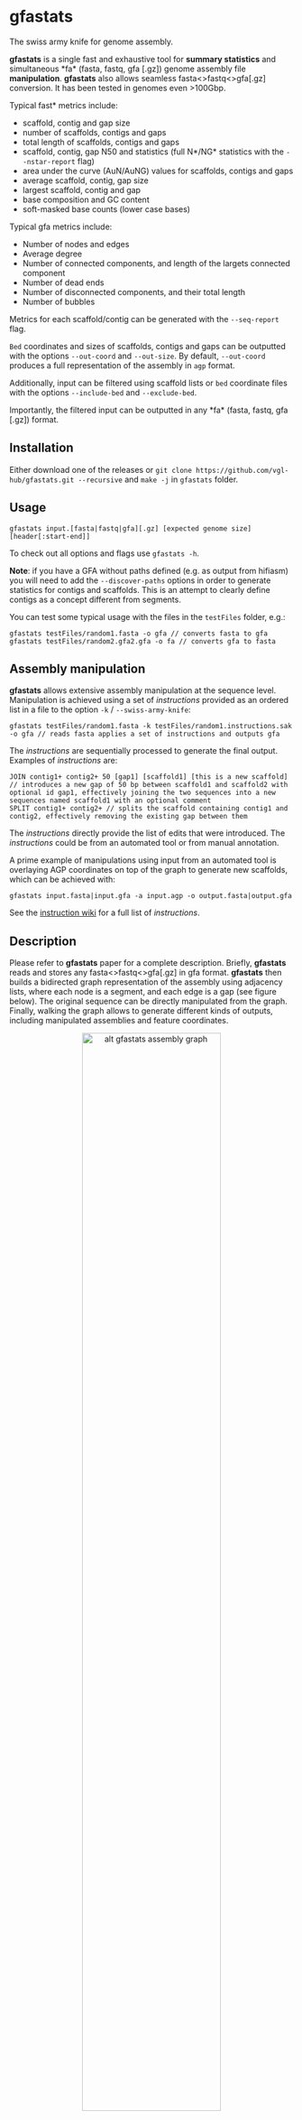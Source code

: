 # gfastats

The swiss army knife for genome assembly.

**gfastats** is a single fast and exhaustive tool for **summary statistics** and simultaneous \*fa\* (fasta, fastq, gfa [.gz]) genome assembly file **manipulation**. **gfastats** also allows seamless fasta<>fastq<>gfa[.gz] conversion. It has been tested in genomes even >100Gbp.

Typical fast\* metrics include:

- scaffold, contig and gap size
- number of scaffolds, contigs and gaps
- total length of scaffolds, contigs and gaps
- scaffold, contig, gap N50 and statistics (full N\*/NG\* statistics with the `--nstar-report` flag)
- area under the curve (AuN/AuNG) values for scaffolds, contigs and gaps
- average scaffold, contig, gap size
- largest scaffold, contig and gap
- base composition and GC content
- soft-masked base counts (lower case bases)

Typical gfa metrics include:

- Number of nodes and edges
- Average degree
- Number of connected components, and length of the largets connected component
- Number of dead ends
- Number of disconnected components, and their total length
- Number of bubbles

Metrics for each scaffold/contig can be generated with the `--seq-report` flag.

`Bed` coordinates and sizes of scaffolds, contigs and gaps can be outputted with the options `--out-coord` and `--out-size`. By default, `--out-coord` produces a full representation of the assembly in `agp` format.

Additionally, input can be filtered using scaffold lists or `bed` coordinate files with the options `--include-bed` and `--exclude-bed`.

Importantly, the filtered input can be outputted in any \*fa\* (fasta, fastq, gfa [.gz]) format.

## Installation

Either download one of the releases or `git clone https://github.com/vgl-hub/gfastats.git --recursive` and `make -j` in `gfastats` folder.

## Usage

`gfastats input.[fasta|fastq|gfa][.gz] [expected genome size] [header[:start-end]]`

To check out all options and flags use `gfastats -h`.

**Note**: if you have a GFA without paths defined (e.g. as output from hifiasm) you will need to add the `--discover-paths` options in order to generate statistics for contigs and scaffolds. This is an attempt to clearly define contigs as a concept different from segments.

You can test some typical usage with the files in the `testFiles` folder, e.g.:

```
gfastats testFiles/random1.fasta -o gfa // converts fasta to gfa
gfastats testFiles/random2.gfa2.gfa -o fa // converts gfa to fasta
```

## Assembly manipulation

**gfastats** allows extensive assembly manipulation at the sequence level. Manipulation is achieved using a set of _instructions_ provided as an ordered list in a file to the option `-k` / `--swiss-army-knife`:

```
gfastats testFiles/random1.fasta -k testFiles/random1.instructions.sak -o gfa // reads fasta applies a set of instructions and outputs gfa
```

The _instructions_ are sequentially processed to generate the final output. Examples of _instructions_ are:

```
JOIN contig1+ contig2+ 50 [gap1] [scaffold1] [this is a new scaffold] // introduces a new gap of 50 bp between scaffold1 and scaffold2 with optional id gap1, effectively joining the two sequences into a new sequences named scaffold1 with an optional comment
SPLIT contig1+ contig2+ // splits the scaffold containing contig1 and contig2, effectively removing the existing gap between them
```

The _instructions_ directly provide the list of edits that were introduced. The _instructions_ could be from an automated tool or from manual annotation.

A prime example of manipulations using input from an automated tool is overlaying AGP coordinates on top of the graph to generate new scaffolds, which can be achieved with:
```
gfastats input.fasta|input.gfa -a input.agp -o output.fasta|output.gfa
```

See the <a href="instructions/">instruction wiki</a> for a full list of _instructions_.

## Description

Please refer to **gfastats** paper for a complete description. Briefly, **gfastats** reads and stores any fasta<>fastq<>gfa[.gz] in gfa format. **gfastats** then builds a bidirected graph representation of the assembly using adjacency lists, where each node is a segment, and each edge is a gap (see figure below). The original sequence can be directly manipulated from the graph. Finally, walking the graph allows to generate different kinds of outputs, including manipulated assemblies and feature coordinates.

<p align="center">
    <img src="images/graph.png" alt="alt gfastats assembly graph" width="70%" />
</p>

## How to cite

If you use **gfastats** in your work, please cite:

Gfastats: conversion, evaluation and manipulation of genome sequences using assembly graphs

Giulio Formenti, Linelle Abueg, Angelo Brajuka, Nadolina Brajuka, Cristo Gallardo, Alice Giani, Olivier Fedrigo, Erich D. Jarvis

doi: https://doi.org/10.1093/bioinformatics/btac460
